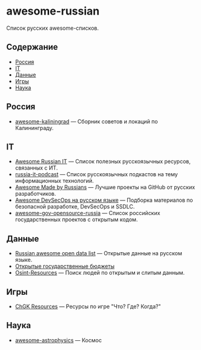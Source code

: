 # awesome-russian

Список русских awesome-списков.

## Содержание
- [Россия](#россия)
- [IT](#it)
- [Данные](#данные)
- [Игры](#игры)
- [Наука](#наука)


## Россия
- [awesome-kaliningrad](https://github.com/kidig/awesome-kaliningrad#readme) — Сборник советов и локаций по Калининграду.

## IT
- [Awesome Russian IT](https://github.com/unchase/awesome-russian-it#readme) — Список полезных русскоязычных ресурсов, связанных с ИТ.
- [russia-it-podcast](https://github.com/avevlad/russia-it-podcast#readme) — Список русскоязычных подкастов на тему информационных технологий.
- [Awesome Made by Russians](https://github.com/igoradamenko/awesome-made-by-russians#readme) — Лучшие проекты на GitHub от русских разработчиков.
- [Awesome DevSecOps на русском языке](https://github.com/Swordfish-Security/awesome-devsecops-russia#readme) — Подборка материалов по безопасной разработке, DevSecOps и SSDLC.
- [awesome-gov-opensource-russia](https://github.com/infoculture/awesome-gov-opensource-russia#readme) — Список российских государственных проектов с открытым кодом.

## Данные
- [Russian awesome open data list](https://github.com/infoculture/awesome-opendata-rus#readme) — Открытые данные на русском языке.
- [Открытые государственные бюджеты](https://github.com/infoculture/awesome-openbudget#readme)
- [Osint-Resources](https://github.com/OldBonhart/Osint-Resources#readme) — Поиск людей по открытым и слитым данным.

## Игры
- [ChGK Resources](https://github.com/gltronred/awesome-chgk#readme) — Ресурсы по игре "Что? Где? Когда?"

## Наука
- [awesome-astrophysics](https://github.com/MitPitt/awesome-astrophysics#readme) — Космос
